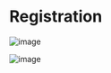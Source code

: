 <h1>Registration</h1>

![image](https://github.com/lolopindik/flutter_registration/assets/136455904/c581af38-28dc-4da6-a600-14f05b833da6)

![image](https://github.com/lolopindik/flutter_registration/assets/136455904/aedf965d-de1a-419e-9364-352aaf2963ec)
